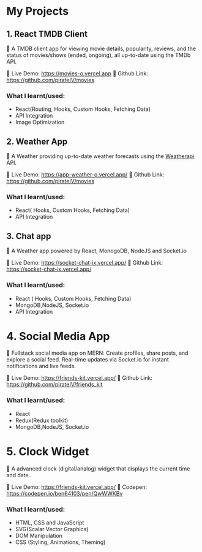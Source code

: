 # My Projects

## 1️. React TMDB Client

📌 A TMDB client app for viewing movie details, popularity, reviews, and the status of movies/shows (ended, ongoing), all up-to-date using the TMDb API.

🔗 Live Demo: https://movies-o.vercel.app
🔗 Github Link: https://github.com/pirateIV/movies

### What I learnt/used:

- React(Routing, Hooks, Custom Hooks, Fetching Data)
- API Integration
- Image Optimization

## 2. Weather App

📌 A Weather providing up-to-date weather forecasts using the [Weatherapi](https://www.weatherapi.com/) API.

🔗 Live Demo: https://app-weather-o.vercel.app/
🔗 Github Link: https://github.com/pirateIV/movies

### What I learnt/used:

- React( Hooks, Custom Hooks, Fetching Data)
- API Integration

## 3. Chat app

📌 A Weather app powered by React, MonogoDB, NodeJS and Socket.io

🔗 Live Demo: https://socket-chat-ix.vercel.app/
🔗 Github Link: https://socket-chat-ix.vercel.app/

### What I learnt/used:

- React ( Hooks, Custom Hooks, Fetching Data)
- MongoDB,NodeJS, Socket.io
- API Integration

# 4. Social Media App

📌 Fullstack social media app on MERN: Create profiles, share posts, and explore a social feed. Real-time updates via Socket.io for instant notifications and live feeds.

🔗 Live Demo: https://friends-kit.vercel.app/
🔗 Github Link: https://github.com/pirateIV/friends_kit

### What I learnt/used:

- React
- Redux(Redux toolkit)
- MongoDB,NodeJS, Socket.io

# 5. Clock Widget

📌 A advanced clock (digital/analog) widget that displays the current time and date..

🔗 Live Demo: https://friends-kit.vercel.app/
🔗 Codepen: https://codepen.io/ben64103/pen/QwWWKBv

### What I learnt/used:

- HTML, CSS and JavaScript
- SVG(Scalar Vector Graphics)
- DOM Manipulation
- CSS (Styling, Animations, Theming)
